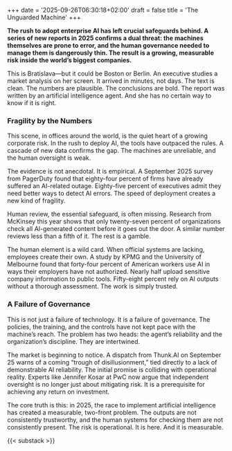 +++
date = '2025-09-26T06:30:18+02:00'
draft = false
title = 'The Unguarded Machine'
+++

**The rush to adopt enterprise AI has left crucial safeguards behind. A series of new reports in 2025 confirms a dual threat: the machines themselves are prone to error, and the human governance needed to manage them is dangerously thin. The result is a growing, measurable risk inside the world’s biggest companies.**

This is Bratislava—but it could be Boston or Berlin. An executive studies a market analysis on her screen. It arrived in minutes, not days. The text is clean. The numbers are plausible. The conclusions are bold. The report was written by an artificial intelligence agent. And she has no certain way to know if it is right.

### Fragility by the Numbers

This scene, in offices around the world, is the quiet heart of a growing corporate risk. In the rush to deploy AI, the tools have outpaced the rules. A cascade of new data confirms the gap. The machines are unreliable, and the human oversight is weak.

The evidence is not anecdotal. It is empirical. A September 2025 survey from PagerDuty found that eighty-four percent of firms have already suffered an AI-related outage. Eighty-five percent of executives admit they need better ways to detect AI errors. The speed of deployment creates a new kind of fragility.

Human review, the essential safeguard, is often missing. Research from McKinsey this year shows that only twenty-seven percent of organizations check all AI-generated content before it goes out the door. A similar number reviews less than a fifth of it. The rest is a gamble.

The human element is a wild card. When official systems are lacking, employees create their own. A study by KPMG and the University of Melbourne found that forty-four percent of American workers use AI in ways their employers have not authorized. Nearly half upload sensitive company information to public tools. Fifty-eight percent rely on AI outputs without a thorough assessment. The work is simply trusted.

### A Failure of Governance

This is not just a failure of technology. It is a failure of governance. The policies, the training, and the controls have not kept pace with the machine’s reach. The problem has two heads: the agent’s reliability and the organization’s discipline. They are intertwined.

The market is beginning to notice. A dispatch from Thunk.AI on September 25 warns of a coming “trough of disillusionment,” tied directly to a lack of demonstrable AI reliability. The initial promise is colliding with operational reality. Experts like Jennifer Kosar at PwC now argue that independent oversight is no longer just about mitigating risk. It is a prerequisite for achieving any return on investment.

The core truth is this: in 2025, the race to implement artificial intelligence has created a measurable, two-front problem. The outputs are not consistently trustworthy, and the human systems for checking them are not consistently present. The risk is operational. It is here. And it is measurable.

{{< substack >}}
